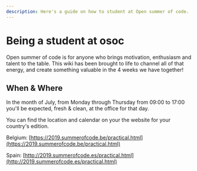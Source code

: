 ```yaml
---
description: Here's a guide on how to student at Open summer of code.
---
```


# Being a student at osoc

Open summer of code is for anyone who brings motivation, enthusiasm and talent to the table. This wiki has been brought to life to channel all of that energy, and create something valuable in the 4 weeks we have together!

## When & Where

In the month of July, from Monday through Thursday from 09:00 to 17:00 you'll be expected, fresh & clean, at the office for that day.

You can find the location and calendar on your the website for your country's edition. 

Belgium: [https://2019.summerofcode.be/practical.html](https://2019.summerofcode.be/practical.html)

Spain: [http://2019.summerofcode.es/practical.html](http://2019.summerofcode.es/practical.html)

